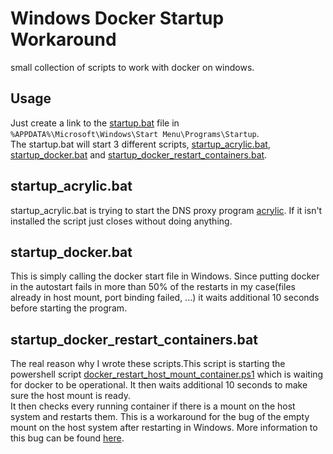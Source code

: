 # Windows Docker Startup Workaround
small collection of scripts to work with docker on windows.

## Usage
Just create a link to the [startup.bat](startup.bat) file in `%APPDATA%\Microsoft\Windows\Start Menu\Programs\Startup`.  
The startup.bat will start 3 different scripts, [startup_acrylic.bat](Scripts/startup_acrylic.bat), 
[startup_docker.bat](Scripts/startup_docker.bat) and [startup_docker_restart_containers.bat](Scripts/docker_restart_host_mount_container.ps1).

## startup_acrylic.bat
startup_acrylic.bat is trying to start the DNS proxy program [acrylic](https://mayakron.altervista.org/wikibase/show.php?id=AcrylicHome). 
If it isn't installed the script just closes without doing anything.

## startup_docker.bat
This is simply calling the docker start file in Windows. Since putting docker in the autostart fails in 
more than 50% of the restarts in my case(files already in host mount, port binding failed, ...) it waits additional 10 
seconds before starting the program.

## startup_docker_restart_containers.bat
The real reason why I wrote these scripts.This script is starting the powershell script [docker_restart_host_mount_container.ps1](Scripts/docker_restart_host_mount_container.ps1)
which is waiting for docker to be operational. It then waits additional 10 seconds to make sure the host mount is ready.  
It then checks every running container if there is a mount on the host system and restarts them.
This is a workaround for the bug of the empty mount on the host system after restarting in Windows. More information
to this bug can be found [here](https://github.com/docker/for-win/issues/584#issuecomment-286792858).